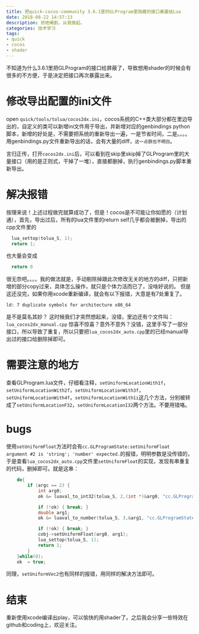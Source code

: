 ```yaml
---
title: 把quick-cocos-community 3.6.1里的GLProgram里隐藏的接口暴露给Lua
date: 2018-08-22 14:57:13
description: 拒绝阉割，从我做起。
categories: 技术学习
tags:
- quick
- cocos
- shader
---
```

不知道为什么3.6.1里把GLProgram的接口给屏蔽了，导致想用shader的时候会有很多的不方便，于是决定把接口再次暴露出来。
# 修改导出配置的ini文件
open `quick/tools/tolua/cocos2dx.ini`，cocos系统的C++类大部分都在里边导出的，自定义的类可以新增ini文件用于导出，并新增对应的genbindings python脚本，新增的好处是，不需要把系统的重新导出一遍，一是节省时间，二是。。。。用genbindings.py文件重新导出的话，会有大量的diff，`这一点朕也不明白`。

言归正传，打开`cocos2dx.ini`后，可以看到在skip里skip掉了GLProgram里的大量接口（用的是正则式，干掉了一堆），直接都删掉，执行genbindings.py脚本重新导出。

# 解决报错
按理来说！上述过程做完就算成功了，但是！cocos是不可能让你如愿的（计划通），首先，导出过后，所有的lua文件里的return self几乎都会被删掉，导出的cpp文件里的
```cpp
  lua_settop(tolua_S, 1);
  return 1;
```
也大量会变成
```cpp
  return 0
```
很无奈吧。。。。我的做法就是，手动剔除掉跟此次修改无关的地方的diff，只把新增的部分copy过来，具体怎么操作，就只是个体力活而已了，没啥好说的。
但是这还没完，如果你用xcode重新编译，就会有以下报错，大意是有7处重复了。
```
ld: 7 duplicate symbols for architecture x86_64
```

是不是莫名其妙？
这时候我们才突然想起来，没错，里边还有个文件叫：`lua_cocos2dx_manual.cpp`
惊喜不惊喜？意外不意外？没错，这里手写了一部分接口，所以导致了重复，所以只要把`lua_cocos2dx_auto.cpp`里的已经manual导出过的接口给删除掉即可。

# 需要注意的地方
查看GLProgram.lua文件，仔细看注释，`setUniformLocationWith1f`，`setUniformLocationWith2f`，`setUniformLocationWith3f`，`setUniformLocationWith4f`，`setUniformLocationWith1i`这几个方法，分别被转成了`setUniformLocationF32`，`setUniformLocationI32`两个方法。不要用错咯。

# bugs
使用`setUniformFloat`方法时会有`cc.GLProgramState:setUniformFloat argument #2 is 'string'; 'number' expected.`的报错，明明参数是没传错的，于是查看`lua_cocos2dx_auto.cpp`文件里`setUniformFloat`的实现，发现有串重复的代码，删掉即可。就是这串：
```cpp
    do{
        if (argc == 2) {
            int arg0;
            ok &= luaval_to_int32(tolua_S, 2,(int *)&arg0, "cc.GLProgramState:setUniformFloat");

            if (!ok) { break; }
            double arg1;
            ok &= luaval_to_number(tolua_S, 3,&arg1, "cc.GLProgramState:setUniformFloat");

            if (!ok) { break; }
            cobj->setUniformFloat(arg0, arg1);
            lua_settop(tolua_S, 1);
            return 1;
        }
    }while(0);
    ok  = true;
```

同理，`setUniformVec2`也有同样的报错，用同样的解决方法即可。
# 结束
重新使用xcode编译出play，可以愉快的用shader了。之后我会分享一些特效在github和coding上，欢迎关注。